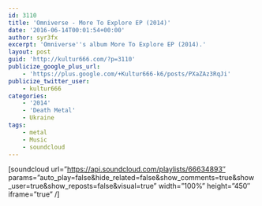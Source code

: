 ```yaml
---
id: 3110
title: 'Omniverse - More To Explore EP (2014)'
date: '2016-06-14T00:01:54+00:00'
author: syr3fx
excerpt: 'Omniverse''s album More To Explore EP (2014).'
layout: post
guid: 'http://kultur666.com/?p=3110'
publicize_google_plus_url:
    - 'https://plus.google.com/+Kultur666-k6/posts/PXaZAz3RqJi'
publicize_twitter_user:
    - kultur666
categories:
    - '2014'
    - 'Death Metal'
    - Ukraine
tags:
    - metal
    - Music
    - soundcloud
---
```


\[soundcloud url=”https://api.soundcloud.com/playlists/66634893″ params=”auto\_play=false&amp;hide\_related=false&amp;show\_comments=true&amp;show\_user=true&amp;show\_reposts=false&amp;visual=true” width=”100%” height=”450″ iframe=”true” /\]